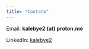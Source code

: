 ```yaml
---
title: "Contato"
---
```


Email: **kalebye2 (at) proton.me**

LinkedIn: [kalebye2](https://br.linkedin.com/in/kalebye2)
